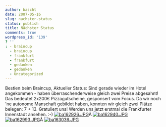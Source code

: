 ```yaml
---
author: bascht
date: 2007-05-16
slug: nachster-status
status: publish
title: Nächster Status
comments: true
wordpress_id: '139'
? ''
: - braincup
  - braincup
  - frankfurt
  - frankfurt
  - gedanken
  - gedanken
  - Uncategorized
---
```


Bestien beim Braincup, Aktueller Status: Sind gerade wieder im
Hotel angekommen - haben überraschenderweise gleich zwei Preise
abgesahnt! Das bedeutet 2x200€ Pizzagutscheine, gesponsert vom
Focus. Da wir noch 'ne autonome Manschaft gebildet haben, konnten
wir gleich zwei Plätze belegen: 7 + 13. Gratuliert uns! Werden uns
jetzt erstmal die Frankfurter Innenstadt ansehen. :-)
[![ba162926.JPG](http://www.bascht.com/uploads/2007/05/ba162926.thumbnail.JPG)](http://www.bascht.com/2007/05/16/nachster-status/ba162926jpg/ "ba162926.JPG")Â
[![ba162940.JPG](http://www.bascht.com/uploads/2007/05/ba162940.thumbnail.JPG)](http://www.bascht.com/2007/05/16/nachster-status/ba162940jpg/ "ba162940.JPG")
[![ba162993.JPG](http://www.bascht.com/uploads/2007/05/ba162993.thumbnail.JPG)](http://www.bascht.com/2007/05/16/nachster-status/ba162993jpg/ "ba162993.JPG")Â
[![ba163036.JPG](http://www.bascht.com/uploads/2007/05/ba163036.thumbnail.JPG)](http://www.bascht.com/2007/05/16/nachster-status/ba163036jpg/ "ba163036.JPG")


